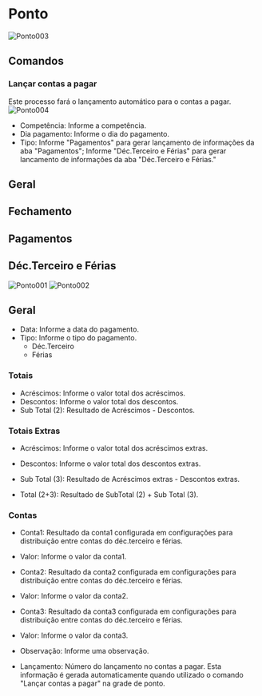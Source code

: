 # Ponto

![Ponto003](https://raw.githubusercontent.com/netforcews/docs-erp/master/RH/imagens/Ponto003.png)

## Comandos

### Lançar contas a pagar
Este processo fará o lançamento automático para o contas a pagar.
![Ponto004](https://raw.githubusercontent.com/netforcews/docs-erp/master/RH/imagens/Ponto004.png)
- Competência: Informe a competência.
- Dia pagamento: Informe o dia do pagamento.
- Tipo: Informe "Pagamentos" para gerar lançamento de informações da aba "Pagamentos"; Informe "Déc.Terceiro e Férias" para gerar lancamento de informações da aba "Déc.Terceiro e Férias."

## Geral

## Fechamento

## Pagamentos

## Déc.Terceiro e Férias
![Ponto001](https://raw.githubusercontent.com/netforcews/docs-erp/master/RH/imagens/Ponto001.png)
![Ponto002](https://raw.githubusercontent.com/netforcews/docs-erp/master/RH/imagens/Ponto002.png)

## Geral
- Data: Informe a data do pagamento.
- Tipo: Informe o tipo do pagamento.
  * Déc.Terceiro
  * Férias

### Totais
- Acréscimos: Informe o valor total dos acréscimos.
- Descontos: Informe o valor total dos descontos.
- Sub Total (2): Resultado de Acréscimos - Descontos.

### Totais Extras
- Acréscimos: Informe o valor total dos acréscimos extras.
- Descontos: Informe o valor total dos descontos extras.
- Sub Total (3): Resultado de Acréscimos extras - Descontos extras.


- Total (2+3): Resultado de SubTotal (2) + Sub Total (3).

### Contas
- Conta1: Resultado da conta1 configurada em configurações para distribuição entre contas do déc.terceiro e férias.
- Valor: Informe o valor da conta1.
- Conta2: Resultado da conta2 configurada em configurações para distribuição entre contas do déc.terceiro e férias.
- Valor: Informe o valor da conta2.
- Conta3: Resultado da conta3 configurada em configurações para distribuição entre contas do déc.terceiro e férias.
- Valor: Informe o valor da conta3.

- Observação: Informe uma observação.
- Lançamento: Número do lançamento no contas a pagar. Esta informação é gerada automaticamente quando utilizado o comando "Lançar contas a pagar" na grade de ponto.
